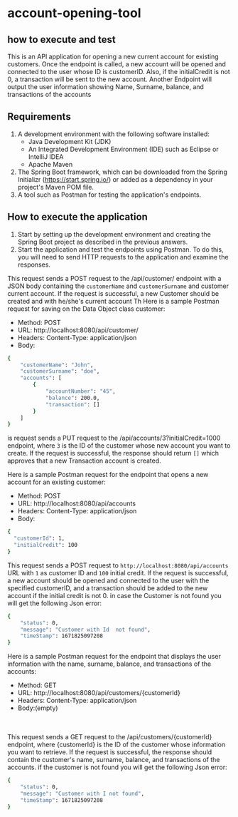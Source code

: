 # account-opening-tool
## how to execute and test
This is an API application for opening a new current account for existing customers. Once the endpoint is called, a new account will be opened and connected to the user whose ID is customerID. Also, if the initialCredit is not 0, a transaction will be sent to the new account. Another Endpoint will output the user information showing Name, Surname, balance, and transactions of the accounts


## Requirements

1.  A development environment with the following software installed:
    - Java Development Kit (JDK)
    - An Integrated Development Environment (IDE) such as Eclipse or IntelliJ IDEA
    - Apache Maven
2. The Spring Boot framework, which can be downloaded from the Spring Initializr (https://start.spring.io/) or added as a dependency in your project's Maven POM file.
3. A tool such as Postman for testing the application's endpoints.

## How to execute the application

1.  Start by setting up the development environment and creating the Spring Boot project as described in the previous answers.
2. Start the application and test the endpoints using Postman. To do this, you will need to send HTTP requests to the application and examine the responses.

This request sends a POST request to the /api/customer/ endpoint with a JSON body containing the `customerName` and `customerSurname` and customer current account. If the request is successful, a new Customer should be created and with he/she's current account
Th
Here is a sample Postman request for saving on the Data Object class customer:
- Method: POST
- URL: http://localhost:8080/api/customer/
- Headers: Content-Type: application/json
- Body:
```sh
{
    "customerName": "John",
    "customerSurname": "doe",
    "accounts": [
        {
            "accountNumber": "45",
            "balance": 200.0,
            "transaction": []
        }
    ]
}

```
is request sends a PUT request to the /api/accounts/3?initialCredit=1000 endpoint, where `3` is the ID of the customer whose new account you want to create. If the request is successful, the response should return `[]` which approves that a new Transaction account is created.



Here is a sample Postman request for the endpoint that opens a new account for an existing customer:
- Method: POST
- URL: http://localhost:8080/api/accounts
- Headers: Content-Type: application/json
- Body:
```sh
{
  "customerId": 1,
  "initialCredit": 100
}
```
This request sends a POST request to `http://localhost:8080/api/accounts` URL with `1` as customer ID and `100` initial credit. If the request is successful, a new account should be opened and connected to the user with the specified customerID, and a transaction should be added to the new account if the initial credit is not 0.
in case the Customer is not found you will get the following Json error:

```sh
{
    "status": 0,
    "message": "Customer with Id  not found",
    "timeStamp": 1671825097208
}
```
Here is a sample Postman request for the endpoint that displays the user information with the name, surname, balance, and transactions of the accounts:

- Method: GET
- URL: http://localhost:8080/api/customers/{customerId}
- Headers: Content-Type: application/json
- Body:(empty)
 <br>
<br>
  This request sends a GET request to the /api/customers/{customerId} endpoint, where {customerId} is the ID of the customer whose information you want to retrieve. If the request is successful, the response should contain the customer's name, surname, balance, and transactions of the accounts.
if the customer is not found you will get the following Json error:

```sh
{
    "status": 0,
    "message": "Customer with I not found",
    "timeStamp": 1671825097208
}
```


 
